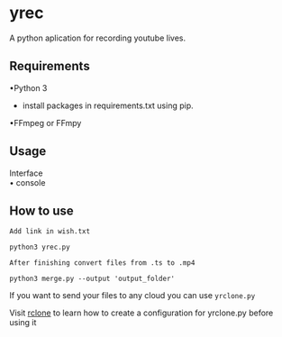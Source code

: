 # yrec 

A python aplication for recording youtube lives.

## Requirements

•Python 3  
- install packages in requirements.txt using pip.

•FFmpeg or FFmpy

## Usage

Interface  
• console

## How to use
``Add link in wish.txt``

````
python3 yrec.py

````
``After finishing convert files from .ts to .mp4``
````
python3 merge.py --output 'output_folder'  

````
If you want to send your files to any cloud you can use ``yrclone.py``

Visit [rclone](https://rclone.org/) to learn how to create a configuration for yrclone.py before using it


